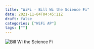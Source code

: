 ```yaml
---
title: "WiFi - Bill Wi the Science Fi"
date: 2021-11-04T04:45:11Z
draft: false
categories: ["WiFi AP"]
tags: [""]
---
```


![Bill Wi the Science Fi](/img/wifiap/wifi-billwi.png)
